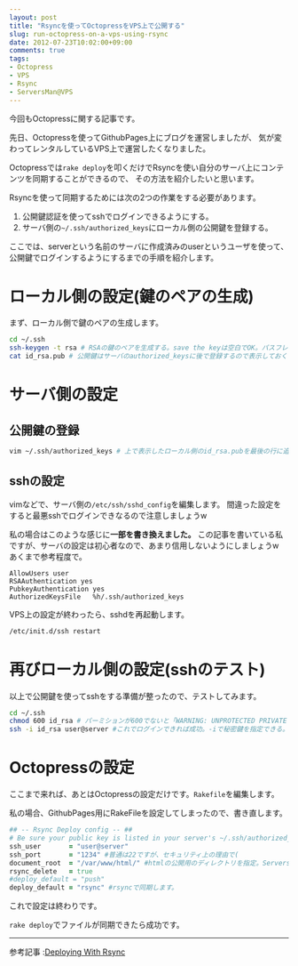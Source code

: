 ```yaml
---
layout: post
title: "Rsyncを使ってOctopressをVPS上で公開する"
slug: run-octopress-on-a-vps-using-rsync
date: 2012-07-23T10:02:00+09:00
comments: true
tags:
- Octopress
- VPS
- Rsync
- ServersMan@VPS
---
```


今回もOctopressに関する記事です。

先日、Octopressを使ってGithubPages上にブログを運営しましたが、
気が変わってレンタルしているVPS上で運営したくなりました。

Octopressでは`rake deploy`を叩くだけでRsyncを使い自分のサーバ上にコンテンツを同期することができるので、
その方法を紹介したいと思います。

Rsyncを使って同期するためには次の2つの作業をする必要があります。

1. 公開鍵認証を使ってsshでログインできるようにする。
2. サーバ側の`~/.ssh/authorized_keys`にローカル側の公開鍵を登録する。

ここでは、serverという名前のサーバに作成済みのuserというユーザを使って、公開鍵でログインするようにするまでの手順を紹介します。

# ローカル側の設定(鍵のペアの生成)

まず、ローカル側で鍵のペアの生成します。

``` bash 
cd ~/.ssh
ssh-keygen -t rsa # RSAの鍵のペアを生成する。save the keyは空白でOK。パスフレーズは任意のものを指定する。
cat id_rsa.pub # 公開鍵はサーバのauthorized_keysに後で登録するので表示しておく
```

# サーバ側の設定

## 公開鍵の登録

``` bash
vim ~/.ssh/authorized_keys # 上で表示したローカル側のid_rsa.pubを最後の行に追加する。(ファイルがなければ作る)
```

## sshの設定

vimなどで、サーバ側の`/etc/ssh/sshd_config`を編集します。
間違った設定をすると最悪sshでログインできなるので注意しましょうw

私の場合はこのような感じに**一部を書き換えました。**
この記事を書いている私ですが、サーバの設定は初心者なので、あまり信用しないようにしましょうw
あくまで参考程度で。

```
AllowUsers user
RSAAuthentication yes 
PubkeyAuthentication yes 
AuthorizedKeysFile   %h/.ssh/authorized_keys
```

VPS上の設定が終わったら、sshdを再起動します。

``` bash
/etc/init.d/ssh restart
```

# 再びローカル側の設定(sshのテスト)

以上で公開鍵を使ってsshをする準備が整ったので、テストしてみます。

``` bash
cd ~/.ssh
chmod 600 id_rsa # パーミションが600でないと「WARNING: UNPROTECTED PRIVATE KEY FILE!」というエラーになる。
ssh -i id_rsa user@server #これでログインできれば成功。-iで秘密鍵を指定できる。
```

# Octopressの設定

ここまで来れば、あとはOctopressの設定だけです。`Rakefile`を編集します。

私の場合、GithubPages用にRakeFileを設定してしまったので、書き直します。

``` ruby
## -- Rsync Deploy config -- ##
# Be sure your public key is listed in your server's ~/.ssh/authorized_keys file
ssh_user       = "user@server"
ssh_port       = "1234" #普通は22ですが、セキュリティ上の理由で(
document_root  = "/var/www/html/" #htmlの公開用のディレクトリを指定。ServersMan@VPSならこの設定でいいはず。
rsync_delete   = true
#deploy_default = "push"
deploy_default = "rsync" #rsyncで同期します。
```

これで設定は終わりです。

`rake deploy`でファイルが同期できたら成功です。

---

参考記事
:[Deploying With Rsync](http://octopress.org/docs/deploying/rsync/)
